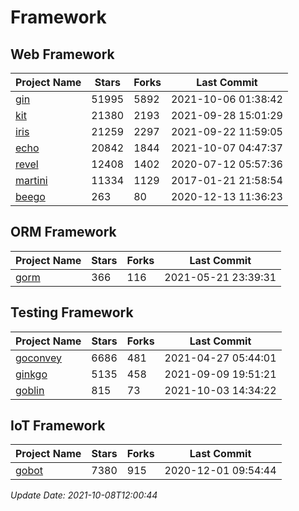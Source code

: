 # Framework

## Web Framework
| Project Name | Stars | Forks | Last Commit |
| ------------ | ----- | ----- | ----------- |
| [gin](https://github.com/gin-gonic/gin) | 51995 | 5892 | 2021-10-06 01:38:42 |
| [kit](https://github.com/go-kit/kit) | 21380 | 2193 | 2021-09-28 15:01:29 |
| [iris](https://github.com/kataras/iris) | 21259 | 2297 | 2021-09-22 11:59:05 |
| [echo](https://github.com/labstack/echo) | 20842 | 1844 | 2021-10-07 04:47:37 |
| [revel](https://github.com/revel/revel) | 12408 | 1402 | 2020-07-12 05:57:36 |
| [martini](https://github.com/go-martini/martini) | 11334 | 1129 | 2017-01-21 21:58:54 |
| [beego](https://github.com/astaxie/beego) | 263 | 80 | 2020-12-13 11:36:23 |

## ORM Framework
| Project Name | Stars | Forks | Last Commit |
| ------------ | ----- | ----- | ----------- |
| [gorm](https://github.com/jinzhu/gorm) | 366 | 116 | 2021-05-21 23:39:31 |

## Testing Framework
| Project Name | Stars | Forks | Last Commit |
| ------------ | ----- | ----- | ----------- |
| [goconvey](https://github.com/smartystreets/goconvey) | 6686 | 481 | 2021-04-27 05:44:01 |
| [ginkgo](https://github.com/onsi/ginkgo) | 5135 | 458 | 2021-09-09 19:51:21 |
| [goblin](https://github.com/franela/goblin) | 815 | 73 | 2021-10-03 14:34:22 |

## IoT Framework
| Project Name | Stars | Forks | Last Commit |
| ------------ | ----- | ----- | ----------- |
| [gobot](https://github.com/hybridgroup/gobot) | 7380 | 915 | 2020-12-01 09:54:44 |

*Update Date: 2021-10-08T12:00:44*